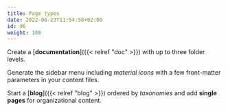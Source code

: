 ```yaml
---
title: Page types
date: 2022-06-23T11:54:58+02:00
id: d6
weight: 100
---
```


Create a [**documentation**]({{< relref "doc" >}}) with up to three folder levels.

Generate the sidebar menu including _material icons_ with a few front-matter parameters in your content files.

Start a [**blog**]({{< relref "blog" >}}) ordered by _taxonomies_ and add **single pages** for organizational content.

